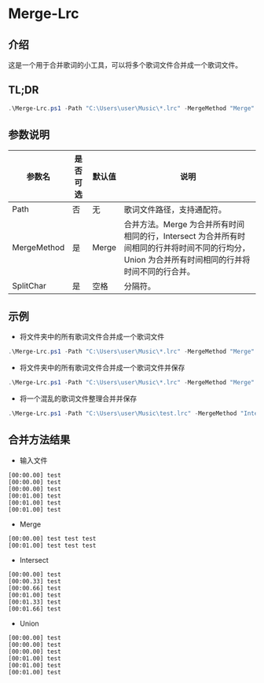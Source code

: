 # Merge-Lrc

## 介绍

这是一个用于合并歌词的小工具，可以将多个歌词文件合并成一个歌词文件。

## TL;DR

```powershell
.\Merge-Lrc.ps1 -Path "C:\Users\user\Music\*.lrc" -MergeMethod "Merge" -SplitChar " " | Out-File "C:\Users\user\Music\merged.lrc"
```

## 参数说明

| 参数名      | 是否可选 | 默认值 | 说明                                                                                                                                             |
| ----------- | -------- | ------ | ------------------------------------------------------------------------------------------------------------------------------------------------ |
| Path        | 否       | 无     | 歌词文件路径，支持通配符。                                                                                                                       |
| MergeMethod | 是       | Merge  | 合并方法。Merge 为合并所有时间相同的行，Intersect 为合并所有时间相同的行并将时间不同的行均分，Union 为合并所有时间相同的行并将时间不同的行合并。 |
| SplitChar   | 是       | 空格   | 分隔符。                                                                                                                                         |

## 示例

- 将文件夹中的所有歌词文件合并成一个歌词文件

```powershell
.\Merge-Lrc.ps1 -Path "C:\Users\user\Music\*.lrc" -MergeMethod "Merge" -SplitChar " "
```

- 将文件夹中的所有歌词文件合并成一个歌词文件并保存

```powershell
.\Merge-Lrc.ps1 -Path "C:\Users\user\Music\*.lrc" -MergeMethod "Merge" -SplitChar " " | Out-File "C:\Users\user\Music\merged.lrc"
```

- 将一个混乱的歌词文件整理合并并保存

```powershell
.\Merge-Lrc.ps1 -Path "C:\Users\user\Music\test.lrc" -MergeMethod "Intersect" -SplitChar " " | Out-File "C:\Users\user\Music\test.lrc"
```

## 合并方法结果

- 输入文件

```lrc
[00:00.00] test
[00:00.00] test
[00:00.00] test
[00:01.00] test
[00:01.00] test
[00:01.00] test
```

- Merge

```lrc
[00:00.00] test test test
[00:01.00] test test test
```

- Intersect

```lrc
[00:00.00] test
[00:00.33] test
[00:00.66] test
[00:01.00] test
[00:01.33] test
[00:01.66] test
```

- Union

```lrc
[00:00.00] test
[00:00.00] test
[00:00.00] test
[00:01.00] test
[00:01.00] test
[00:01.00] test
```
